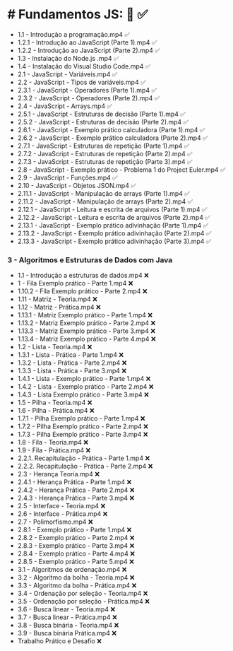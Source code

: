 # # Fundamentos JS: :green_book: :white_check_mark:

- 1.1 - Introdução a programação.mp4  :white_check_mark:
- 1.2.1 - Introdução ao JavaScript (Parte 1).mp4  :white_check_mark:
- 1.2.2 - Introdução ao JavaScript (Parte 2).mp4  :white_check_mark:
- 1.3 - Instalação do Node.js .mp4  :white_check_mark:
- 1.4 - Instalação do Visual Studio Code.mp4  :white_check_mark:
- 2.1 - JavaScript - Variáveis.mp4  :white_check_mark:
- 2.2 - JavaScript - Tipos de variáveis.mp4  :white_check_mark:
- 2.3.1 -  JavaScript - Operadores (Parte 1).mp4  :white_check_mark:
- 2.3.2 -  JavaScript - Operadores (Parte 2).mp4  :white_check_mark:
- 2.4 -  JavaScript - Arrays.mp4  :white_check_mark:
- 2.5.1 -  JavaScript - Estruturas de decisão (Parte 1).mp4  :white_check_mark:
- 2.5.2 -  JavaScript - Estruturas de decisão (Parte 2).mp4  :white_check_mark:
- 2.6.1 -  JavaScript - Exemplo prático calculadora (Parte 1).mp4  :white_check_mark:
- 2.6.2 -  JavaScript - Exemplo prático calculadora (Parte 2).mp4  :white_check_mark:
- 2.7.1 -  JavaScript - Estruturas de repetição (Parte 1).mp4  :white_check_mark:
- 2.7.2 -  JavaScript - Estruturas de repetição (Parte 2).mp4  :white_check_mark:
- 2.7.3 -  JavaScript - Estruturas de repetição (Parte 3).mp4  :white_check_mark:
- 2.8 -  JavaScript - Exemplo prático - Problema 1 do Project Euler.mp4  :white_check_mark:
- 2.9 -  JavaScript - Funções.mp4  :white_check_mark:
- 2.10 -  JavaScript - Objetos JSON.mp4  :white_check_mark:
- 2.11.1 -  JavaScript - Manipulação de arrays (Parte 1).mp4  :white_check_mark:
- 2.11.2 -  JavaScript - Manipulação de arrays (Parte 2).mp4  :white_check_mark:
- 2.12.1 - JavaScript - Leitura e escrita de arquivos (Parte 1).mp4  :white_check_mark:
- 2.12.2 - JavaScript - Leitura e escrita de arquivos (Parte 2).mp4  :white_check_mark:
- 2.13.1 - JavaScript - Exemplo prático adivinhação (Parte 1).mp4  :white_check_mark:
- 2.13.2 - JavaScript - Exemplo prático adivinhação (Parte 2).mp4  :white_check_mark:
- 2.13.3 - JavaScript - Exemplo prático adivinhação (Parte 3).mp4  :white_check_mark:


### 3 - Algoritmos e Estruturas de Dados com Java


- 1.1 - Introdução a estruturas de dados.mp4  :x:
- 1 - Fila Exemplo prático - Parte 1.mp4  :x:
- 1.10.2 - Fila Exemplo prático - Parte 2.mp4  :x:
- 1.11 - Matriz - Teoria.mp4  :x:
- 1.12 - Matriz - Prática.mp4  :x:
- 1.13.1 - Matriz Exemplo prático - Parte 1.mp4  :x:
- 1.13.2 - Matriz Exemplo prático - Parte 2.mp4  :x:
- 1.13.3 - Matriz Exemplo prático - Parte 3.mp4  :x:
- 1.13.4 - Matriz Exemplo prático - Parte 4.mp4  :x:
- 1.2 - Lista - Teoria.mp4  :x:
- 1.3.1 - Lista - Prática - Parte 1.mp4  :x:
- 1.3.2 - Lista - Prática - Parte 2.mp4  :x:
- 1.3.3 - Lista - Prática - Parte 3.mp4  :x:
- 1.4.1 - Lista - Exemplo prático - Parte 1.mp4  :x:
- 1.4.2 - Lista - Exemplo prático - Parte 2.mp4  :x:
- 1.4.3 - Lista Exemplo prático - Parte 3.mp4  :x:
- 1.5 - Pilha - Teoria.mp4  :x:
- 1.6 - Pilha - Prática.mp4  :x:
- 1.7.1 - Pilha Exemplo prático - Parte 1.mp4  :x:
- 1.7.2 - Pilha Exemplo prático - Parte 2.mp4  :x:
- 1.7.3 - Pilha Exemplo prático - Parte 3.mp4  :x:
- 1.8 - Fila - Teoria.mp4  :x:
- 1.9 - Fila - Prática.mp4  :x:
- 2.2.1. Recapitulação - Prática - Parte 1.mp4  :x:
- 2.2.2. Recapitulação - Prática - Parte 2.mp4  :x:
- 2.3 - Herança Teoria.mp4  :x:
- 2.4.1 - Herança Prática - Parte 1.mp4  :x:
- 2.4.2 - Herança Prática - Parte 2.mp4  :x:
- 2.4.3 - Herança Prática - Parte 3.mp4  :x:
- 2.5 - Interface - Teoria.mp4  :x:
- 2.6 - Interface - Prática.mp4  :x:
- 2.7 - Polimorfismo.mp4  :x:
- 2.8.1 - Exemplo prático - Parte 1.mp4  :x:
- 2.8.2 - Exemplo prático - Parte 2.mp4  :x:
- 2.8.3 - Exemplo prático - Parte 3.mp4  :x:
- 2.8.4 - Exemplo prático - Parte 4.mp4  :x:
- 2.8.5 - Exemplo prático - Parte 5.mp4  :x:
- 3.1 - Algoritmos de ordenação.mp4  :x:
- 3.2 - Algoritmo da bolha - Teoria.mp4  :x:
- 3.3 - Algoritmo da bolha - Prática.mp4  :x:
- 3.4 - Ordenação por seleção - Teoria.mp4  :x:
- 3.5 - Ordenação por seleção - Prática.mp4  :x:
- 3.6 - Busca linear - Teoria.mp4  :x:
- 3.7 - Busca linear - Prática.mp4  :x:
- 3.8 - Busca binária - Teoria.mp4  :x:
- 3.9 - Busca binária Prática.mp4  :x:
- Trabalho Prático e Desafio  :x:
